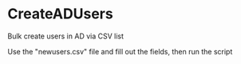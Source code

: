 # CreateADUsers

Bulk create users in AD via CSV list

Use the "newusers.csv" file and fill out the fields, then run the script
